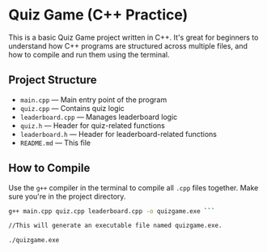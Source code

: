# Quiz Game (C++ Practice)

This is a basic Quiz Game project written in C++. It's great for beginners to understand how C++ programs are structured across multiple files, and how to compile and run them using the terminal.

##  Project Structure

- `main.cpp` — Main entry point of the program  
- `quiz.cpp` — Contains quiz logic  
- `leaderboard.cpp` — Manages leaderboard logic  
- `quiz.h` — Header for quiz-related functions  
- `leaderboard.h` — Header for leaderboard-related functions  
- `README.md` — This file


##  How to Compile

Use the `g++` compiler in the terminal to compile all `.cpp` files together. Make sure you're in the project directory.

```bash
g++ main.cpp quiz.cpp leaderboard.cpp -o quizgame.exe ```

//This will generate an executable file named quizgame.exe.

./quizgame.exe


